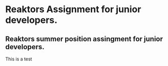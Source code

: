 # Reaktors Assignment for junior developers.

Reaktors summer position assingment for junior developers. 
---
This is a test